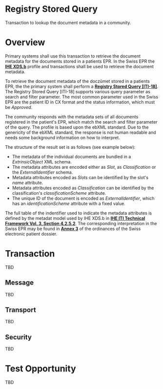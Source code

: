 # Registry Stored Query
Transaction to lookup the document metadata in a community.

# Overview

Primary systems shall use this transaction to retrieve the document metadata for the documents stored in a patients EPR. In the Swiss EPR the **[IHE XDS.b](https://profiles.ihe.net/ITI/TF/Volume1/ch-10.html)** profile and transactions shall be used to retrieve the document metadata.  

To retrieve the document metadata of the doczûmet stored in a patients EPR, the the primary system shall perform a **[Registry Stored Query \[ITI-18\]](https://profiles.ihe.net/ITI/TF/Volume2/ITI-18.html#3.18)**. The Registry Stored Query [ITI-18] supports various query parameter as search and filter parameter. The most common parameter used in the Swiss EPR are the patient ID in CX format and the status information, which must be *Approved*. 

The community responds with the metadata sets of all documents registered in the patient's EPR, which match the search and filter parameter of the query. The profile is based upon the ebXML standard. Due to the genericity of the ebXML standard, the response is not human readable and needs some background information on how to interpret.

The structure of the result set is as follows (see example below): 
- The metadata of the individual documents are bundled in a *ExtrinsicObject* XML schema.
- The metadata attributes are encoded either as *Slot*, as *Classification* or the *ExternalIdentifier* schema. 
- Metadata attributes encoded as *Slots* can be identified by the slot's *name* attribute. 
- Metadata attributes encoded as *Classification* can be identified by the classification's *classificationScheme* attribute.
- The unique ID of the document is encoded as *ExternalIdentifier*, which has an *identificationScheme* attribute with a fixed value.

The full table of the indentifier used to indicate the metadata attributes is defined by the metadat model used by IHE XDS.b in **[IHE ITI Technical Framework Vol. 3, Section 4.2.5.2](https://profiles.ihe.net/ITI/TF/Volume3/ch-4.2.html#4.2.5.2)**. The corresponding interpretation in the Swiss EPR may be found in **[Annex 3](https://www.bag.admin.ch/dam/bag/de/dokumente/nat-gesundheitsstrategien/strategie-ehealth/gesetzgebung-elektronisches-patientendossier/dokumente/04-epdv-edi-anhang-3-de.pdf.download.pdf/04_EPDV-EDI%20Anhang%203_DE.pdf)** of the ordinances of the Swiss electronic patient dossier.   


# Transaction 

TBD

## Message 

TBD

## Transport 

TBD 

## Security   

TBD

# Test Opportunity

TBD